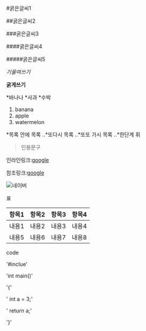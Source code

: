 
#굵은글씨1

##굵은글씨2

###굵은글씨3

####굵은글씨4

#####굵은글씨5

*기울여쓰기*

**굵게쓰기**

*바나나
*사과
*수박

1. banana
2. apple
3. watermelon

*목록 안에 목록
..*또다시 목록
..*또또 가시 목록
..*한단계 휘

>인용문구


인라인링크:[google](http://www.google.com)

참조링크:[google](http://www.google.com)

![네이버](http://img.naver.net/static/www/u/2013/0731/nmms_224940510.gif)


표

|항목1|항목2|항목3|항목4|
|-----|:---:|----:|----:|
|내용1|내용2|내용3|내용4|
|내용5|내용6|내용7|내용8|

code

'#inclue'

'int main()'

'{'

'	int a = 3;'

'	return a;'

'}'

